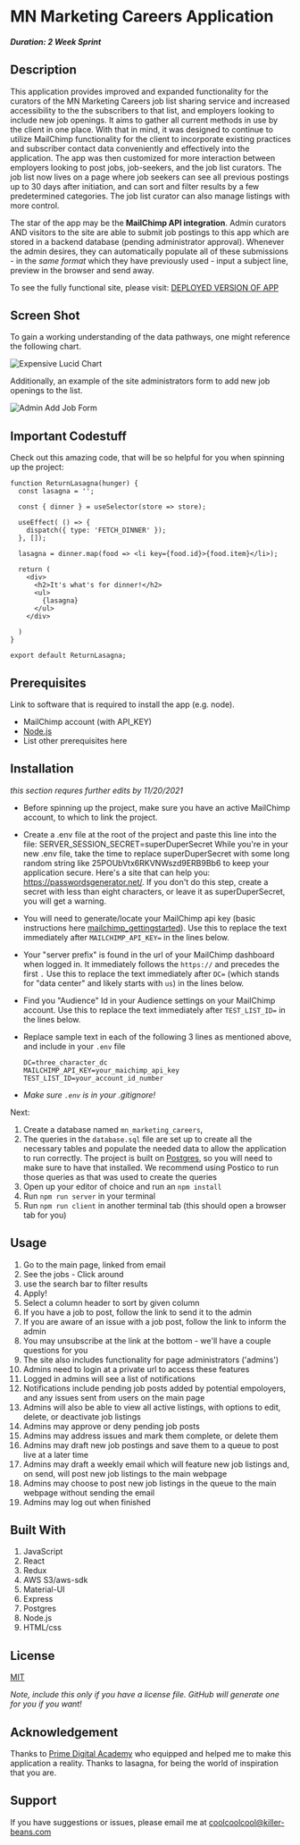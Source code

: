 # <b>MN Marketing Careers Application</b>



##### _Duration: 2 Week Sprint_

## Description

This application provides improved and expanded functionality for the curators of the MN Marketing Careers job list sharing service and increased accessibility to the the subscribers to that list, and employers looking to include new job openings. It aims to gather all current methods in use by the client in one place. With that in mind, it was designed to continue to utilize MailChimp functionality for the client to incorporate existing practices and subscriber contact data conveniently and effectively into the application. The app was then customized for more interaction between employers looking to post jobs, job-seekers, and the job list curators. The job list now lives on a page where job seekers can see all previous postings up to 30 days after initiation, and can sort and filter results by a few predetermined categories. The job list curator can also manage listings with more control. 

The star of the app may be the **MailChimp API integration**. Admin curators AND visitors to the site are able to submit job postings to this app which are stored in a backend database (pending administrator approval). Whenever the admin desires, they can automatically populate all of these submissions - in the _same format_ which they have previously used - input a subject line, preview in the browser and send away.


To see the fully functional site, please visit: [DEPLOYED VERSION OF APP](www.heroku.com)

## Screen Shot


To gain a working understanding of the data pathways, one might reference the following chart.

![Expensive Lucid Chart](public/images/lucid_chart.png)

Additionally, an example of the site administrators form to add new job openings to the list.

![Admin Add Job Form](public/images/mnmc_admin-add-jobs.png)

## Important Codestuff

Check out this amazing code, that will be so helpful for you when spinning up the project:

```
function ReturnLasagna(hunger) {
  const lasagna = '';

  const { dinner } = useSelector(store => store);

  useEffect( () => {
    dispatch({ type: 'FETCH_DINNER' });
  }, []);

  lasagna = dinner.map(food => <li key={food.id}>{food.item}</li>);

  return (
    <div>
      <h2>It's what's for dinner!</h2>
      <ul>
        {lasagna}
      </ul>
    </div>

  )
}

export default ReturnLasagna;
```

## Prerequisites

Link to software that is required to install the app (e.g. node).

- MailChimp account (with API_KEY)
- [Node.js](https://nodejs.org/en/)
- List other prerequisites here

## Installation

*this section requres further edits by 11/20/2021*

- Before spinning up the project, make sure you have an active MailChimp account, to which to link the project. 
- Create a .env file at the root of the project and paste this line into the file:
  SERVER_SESSION_SECRET=superDuperSecret 
  While you're in your new .env file, take the time to replace superDuperSecret with some long random string like 25POUbVtx6RKVNWszd9ERB9Bb6 to keep your application secure. Here's a site that can help you: https://passwordsgenerator.net/. If you don't do this step, create a secret with less than eight characters, or leave it as superDuperSecret, you will get a warning.
- You will need to generate/locate your MailChimp api key (basic instructions here [mailchimp_gettingstarted](https://mailchimp.com/developer/marketing/guides/quick-start/#generate-your-api-key)). Use this to replace the text immediately after `MAILCHIMP_API_KEY=` in the lines below.
- Your "server prefix" is found in the url of your MailChimp dashboard when logged in. It immediately follows the `https://` and precedes the first `.` Use this to replace the text immediately after `DC=` (which stands for "data center" and likely starts with `us`) in the lines below.
- Find you "Audience" Id in your Audience settings on your MailChimp account. Use this to replace the text immediately after `TEST_LIST_ID=` in the lines below.
- Replace sample text in each of the following 3 lines as mentioned above, and include in your `.env` file

      DC=three_character_dc
      MAILCHIMP_API_KEY=your_maichimp_api_key
      TEST_LIST_ID=your_account_id_number

- _*Make sure `.env` is in your .gitignore!*_

Next:

1. Create a database named `mn_marketing_careers`,
2. The queries in the `database.sql` file are set up to create all the necessary tables and populate the needed data to allow the application to run correctly. The project is built on [Postgres](https://www.postgresql.org/download/), so you will need to make sure to have that installed. We recommend using Postico to run those queries as that was used to create the queries 
3. Open up your editor of choice and run an `npm install`
4. Run `npm run server` in your terminal
5. Run `npm run client` in another terminal tab (this should open a browser tab for you)

## Usage


1. Go to the main page, linked from email
2. See the jobs - Click around
3. use the search bar to filter results
4. Apply!
5. Select a column header to sort by given column
6. If you have a job to post, follow the link to send it to the admin
7. If you are aware of an issue with a job post, follow the link to inform the admin
8. You may unsubscribe at the link at the bottom - we'll have a couple questions for you
9. The site also includes functionality for page administrators ('admins')
10. Admins need to login at a private url to access these features
11. Logged in admins will see a list of notifications
12. Notifications include pending job posts added by potential empoloyers, and any issues sent from users on the main page
13. Admins will also be able to view all active listings, with options to edit, delete, or deactivate job listings
14. Admins may approve or deny pending job posts
15. Admins may address issues and mark them complete, or delete them
16. Admins may draft new job postings and save them to a queue to post live at a later time
17. Admins may draft a weekly email which will feature new job listings and, on send, will post new job listings to the main webpage
18. Admins may choose to post new job listings in the queue to the main webpage without sending the email
19. Admins may log out when finished

## Built With

1. JavaScript
2. React
3. Redux
4. AWS S3/aws-sdk
5. Material-UI
6. Express
7. Postgres
8. Node.js
9. HTML/css


## License
[MIT](https://choosealicense.com/licenses/mit/)

_Note, include this only if you have a license file. GitHub will generate one for you if you want!_

## Acknowledgement
Thanks to [Prime Digital Academy](www.primeacademy.io) who equipped and helped me to make this application a reality. Thanks to lasagna, for being the world of inspiration that you are.

## Support
If you have suggestions or issues, please email me at [coolcoolcool@killer-beans.com](www.google.com)
